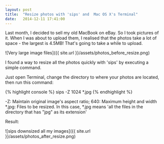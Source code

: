 ```yaml
---
layout: post
title:  "Resize photos with 'sips' and  Mac OS X's Terminal"
date:   2014-12-11 17:41:00
---
```


Last month, I decided to sell my old MacBook on eBay. So I took pictures of it. When I was about to upload them, I realised that the photos take a lot of space - the largest is 4.5MB! That's going to take a while to upload.

![Very large image files]({{ site.url }}/assets/photos_before_resize.png)

I found a way to resize all the photos quickly with 'sips' by executing a simple command.

Just open Terminal, change the directory to where your photos are located, then run this command:

{% highlight console %}
sips -Z 1024 *.jpg
{% endhighlight %}

-Z: Maintain original image's aspect ratio;
640: Maximum height and width
*.jpg: Files to be resized. In this case, *.jpg means 'all the files in the directory that has "jpg" as its extension'

Result:

![sips downsized all my images]({{ site.url }}/assets/photos_after_resize.png)
